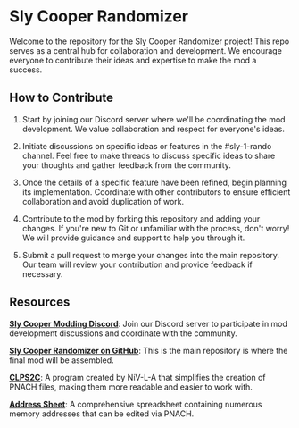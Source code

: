 # Sly Cooper Randomizer

Welcome to the repository for the Sly Cooper Randomizer project! This repo serves as a central hub for collaboration and development. We encourage everyone to contribute their ideas and expertise to make the mod a success.

## How to Contribute

1. Start by joining our Discord server where we'll be coordinating the mod development. We value collaboration and respect for everyone's ideas.

2. Initiate discussions on specific ideas or features in the #sly-1-rando channel. Feel free to make threads to discuss specific ideas to share your thoughts and gather feedback from the community.

3. Once the details of a specific feature have been refined, begin planning its implementation. Coordinate with other contributors to ensure efficient collaboration and avoid duplication of work.

4. Contribute to the mod by forking this repository and adding your changes. If you're new to Git or unfamiliar with the process, don't worry! We will provide guidance and support to help you through it.

5. Submit a pull request to merge your changes into the main repository. Our team will review your contribution and provide feedback if necessary.

## Resources

**[Sly Cooper Modding Discord](https://discord.gg/2GSXcEzPJA)**: Join our Discord server to participate in mod development discussions and coordinate with the community.

**[Sly Cooper Randomizer on GitHub](https://github.com/Cooper941/Sly-Cooper-Randomizer)**: This is the main repository is where the final mod will be assembled.

**[CLPS2C](https://github.com/NiV-L-A/CLPS2C/releases)**: A program created by NiV-L-A that simplifies the creation of PNACH files, making them more readable and easier to work with.

**[Address Sheet](https://docs.google.com/spreadsheets/d/1ISxw587iICRDdaLJfLaTvJUaYkjGBReH4NY-yKN-Ip0/)**: A comprehensive spreadsheet containing numerous memory addresses that can be edited via PNACH.
